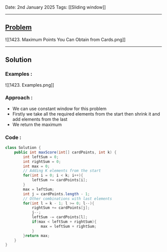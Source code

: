 
Date: 2nd January 2025
Tags: [[Sliding window]]

---
## [Problem](https://leetcode.com/problems/maximum-points-you-can-obtain-from-cards/description/)

![[1423. Maximum Points You Can Obtain from Cards.png]]

---
## Solution

### Examples :

![[1423. Examples.png]]
### Approach :

- We can use constant window for this problem 
- Firstly we take all the required elements from the start then shrink it and add elements from the last
- We return the maximum 
### Code :

```java
class Solution {
    public int maxScore(int[] cardPoints, int k) {
        int leftSum = 0;
        int rightSum = 0;
        int max = 0;
        // Adding K elements from the start
        for(int i = 0; i < k; i++){
            leftSum += cardPoints[i];
        }
        max = leftSum;
        int j = cardPoints.length - 1;
        // Other combinations with last elements
        for(int l = k - 1; l >= 0; l--){
            rightSum += cardPoints[j];
            j--;
            leftSum -= cardPoints[l];
            if(max < leftSum + rightSum){
                max = leftSum + rightSum;
            }
        }return max;
    }
}
```




